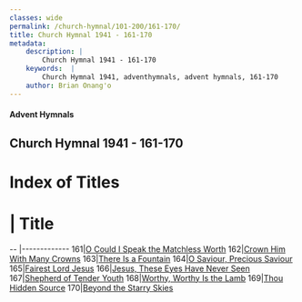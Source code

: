 ```yaml
---
classes: wide
permalink: /church-hymnal/101-200/161-170/
title: Church Hymnal 1941 - 161-170
metadata:
    description: |
        Church Hymnal 1941 - 161-170
    keywords:  |
        Church Hymnal 1941, adventhymnals, advent hymnals, 161-170
    author: Brian Onang'o
---
```


#### Advent Hymnals
## Church Hymnal 1941 - 161-170

# Index of Titles
# | Title                        
-- |-------------
161|[O Could I Speak the Matchless Worth](/church-hymnal/101-200/161-170/O-Could-I-Speak-the-Matchless-Worth)
162|[Crown Him With Many Crowns](/church-hymnal/101-200/161-170/Crown-Him-With-Many-Crowns)
163|[There Is a Fountain](/church-hymnal/101-200/161-170/There-Is-a-Fountain)
164|[O Saviour, Precious Saviour](/church-hymnal/101-200/161-170/O-Saviour,-Precious-Saviour)
165|[Fairest Lord Jesus](/church-hymnal/101-200/161-170/Fairest-Lord-Jesus)
166|[Jesus, These Eyes Have Never Seen](/church-hymnal/101-200/161-170/Jesus,-These-Eyes-Have-Never-Seen)
167|[Shepherd of Tender Youth](/church-hymnal/101-200/161-170/Shepherd-of-Tender-Youth)
168|[Worthy, Worthy Is the Lamb](/church-hymnal/101-200/161-170/Worthy,-Worthy-Is-the-Lamb)
169|[Thou Hidden Source](/church-hymnal/101-200/161-170/Thou-Hidden-Source)
170|[Beyond the Starry Skies](/church-hymnal/101-200/161-170/Beyond-the-Starry-Skies)